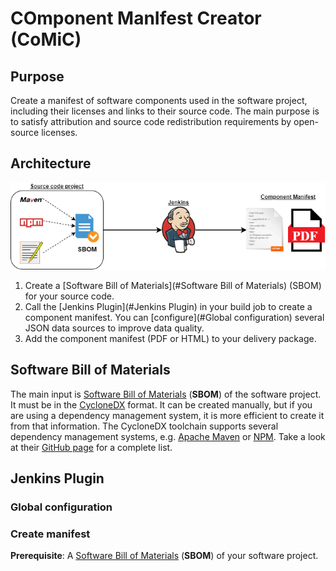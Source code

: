 # COmponent ManIfest Creator (CoMiC)
## Purpose
Create a manifest of software components used in the software project, including their licenses and links to their source code.
The main purpose is to satisfy attribution and source code redistribution requirements by open-source licenses.

## Architecture
![Overview](doc/Overview.png)
1. Create a [Software Bill of Materials](#Software Bill of Materials) (SBOM) for your source code.
2. Call the [Jenkins Plugin](#Jenkins Plugin) in your build job to create a component manifest.
You can [configure](#Global configuration) several JSON data sources to improve data quality.  
4. Add the component manifest (PDF or HTML) to your delivery package.

## Software Bill of Materials
The main input is [Software Bill of Materials](https://cyclonedx.org/capabilities/sbom/) (**SBOM**) of the software project.
It must be in the [CycloneDX](https://cyclonedx.org/) format.
It can be created manually, but if you are using a dependency management system, it is more efficient to create it from that information.
The CycloneDX toolchain supports several dependency management systems, e.g. [Apache Maven](https://github.com/CycloneDX/cyclonedx-maven-plugin)
or [NPM](https://github.com/CycloneDX/cyclonedx-node-npm). Take a look at their [GitHub page](https://github.com/CycloneDX) for a complete list.

## Jenkins Plugin
### Global configuration

### Create manifest
**Prerequisite**: A [Software Bill of Materials](https://cyclonedx.org/capabilities/sbom/) (**SBOM**) of your software project.
